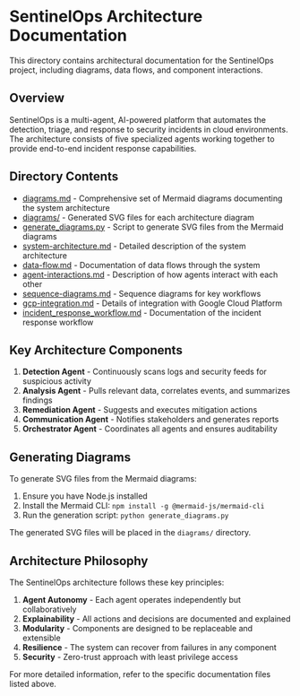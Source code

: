 # SentinelOps Architecture Documentation

This directory contains architectural documentation for the SentinelOps project, including diagrams, data flows, and component interactions.

## Overview

SentinelOps is a multi-agent, AI-powered platform that automates the detection, triage, and response to security incidents in cloud environments. The architecture consists of five specialized agents working together to provide end-to-end incident response capabilities.

## Directory Contents

- [diagrams.md](./diagrams.md) - Comprehensive set of Mermaid diagrams documenting the system architecture
- [diagrams/](./diagrams/) - Generated SVG files for each architecture diagram
- [generate_diagrams.py](./generate_diagrams.py) - Script to generate SVG files from the Mermaid diagrams
- [system-architecture.md](./diagrams/system-architecture.md) - Detailed description of the system architecture
- [data-flow.md](./data-flow.md) - Documentation of data flows through the system
- [agent-interactions.md](./agent-interactions.md) - Description of how agents interact with each other
- [sequence-diagrams.md](./sequence-diagrams.md) - Sequence diagrams for key workflows
- [gcp-integration.md](./gcp-integration.md) - Details of integration with Google Cloud Platform
- [incident_response_workflow.md](./incident_response_workflow.md) - Documentation of the incident response workflow

## Key Architecture Components

1. **Detection Agent** - Continuously scans logs and security feeds for suspicious activity
2. **Analysis Agent** - Pulls relevant data, correlates events, and summarizes findings
3. **Remediation Agent** - Suggests and executes mitigation actions
4. **Communication Agent** - Notifies stakeholders and generates reports
5. **Orchestrator Agent** - Coordinates all agents and ensures auditability

## Generating Diagrams

To generate SVG files from the Mermaid diagrams:

1. Ensure you have Node.js installed
2. Install the Mermaid CLI: `npm install -g @mermaid-js/mermaid-cli`
3. Run the generation script: `python generate_diagrams.py`

The generated SVG files will be placed in the `diagrams/` directory.

## Architecture Philosophy

The SentinelOps architecture follows these key principles:

1. **Agent Autonomy** - Each agent operates independently but collaboratively
2. **Explainability** - All actions and decisions are documented and explained
3. **Modularity** - Components are designed to be replaceable and extensible
4. **Resilience** - The system can recover from failures in any component
5. **Security** - Zero-trust approach with least privilege access

For more detailed information, refer to the specific documentation files listed above.

